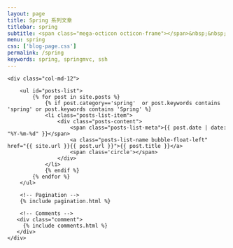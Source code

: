 ```yaml
---
layout: page
title: Spring 系列文章
titlebar: spring
subtitle: <span class="mega-octicon octicon-frame"></span>&nbsp;&nbsp; Spring 系列教程
menu: spring
css: ['blog-page.css']
permalink: /spring
keywords: spring, springmvc, ssh
---
```


<div class="row">

    <div class="col-md-12">

        <ul id="posts-list">
            {% for post in site.posts %}
                {% if post.category=='spring'  or post.keywords contains 'spring' or post.keywords contains 'Spring' %}
                <li class="posts-list-item">
                    <div class="posts-content">
                        <span class="posts-list-meta">{{ post.date | date: "%Y-%m-%d" }}</span>
                        <a class="posts-list-name bubble-float-left" href="{{ site.url }}{{ post.url }}">{{ post.title }}</a>
                        <span class='circle'></span>
                    </div>
                </li>
                {% endif %}
            {% endfor %}
        </ul> 

        <!-- Pagination -->
        {% include pagination.html %}

        <!-- Comments -->
       <div class="comment">
         {% include comments.html %}
       </div>
    </div>

</div>
<script>
    $(document).ready(function(){

        // Enable bootstrap tooltip
        $("body").tooltip({ selector: '[data-toggle=tooltip]' });

    });
</script>
